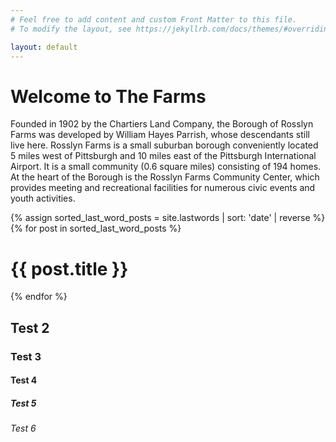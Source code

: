 ```yaml
---
# Feel free to add content and custom Front Matter to this file.
# To modify the layout, see https://jekyllrb.com/docs/themes/#overriding-theme-defaults

layout: default
---
```


# Welcome to The Farms
Founded in 1902 by the Chartiers Land Company, the Borough of Rosslyn Farms was developed by William Hayes Parrish, whose descendants still live here.  Rosslyn Farms is a small suburban borough conveniently located 5 miles west of Pittsburgh and 10 miles east of the Pittsburgh International Airport. It is a small community (0.6 square miles) consisting of 194 homes. At the heart of the Borough is the Rosslyn Farms Community Center, which provides meeting and recreational facilities for numerous civic events and youth activities.

{% assign sorted_last_word_posts = site.lastwords | sort: 'date' | reverse %}
{% for post in sorted_last_word_posts %}
  <h1>{{ post.title }}</h1>
{% endfor %}

## Test 2

### Test 3

#### Test 4

##### Test 5

###### Test 6
